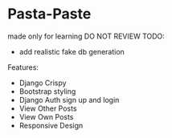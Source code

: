 # Pasta-Paste
made only for learning DO NOT REVIEW
TODO:
* add realistic fake db generation

Features:
* Django Crispy
* Bootstrap styling
* Django Auth sign up and login
* View Other Posts
* View Own Posts
* Responsive Design
